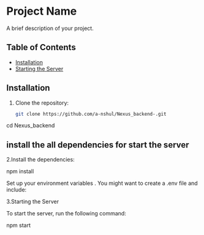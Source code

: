 # Project Name

A brief description of your project.

## Table of Contents

- [Installation](#installation)
- [Starting the Server](#starting-the-server)

## Installation

1. Clone the repository:
   ```bash
   git clone https://github.com/a-nshul/Nexus_backend-.git

cd Nexus_backend

## install the all dependencies for start the server

2.Install the dependencies:

npm install


Set up your environment variables . You might want to create a .env file and include:


3.Starting the Server

To start the server, run the following command:

npm start
